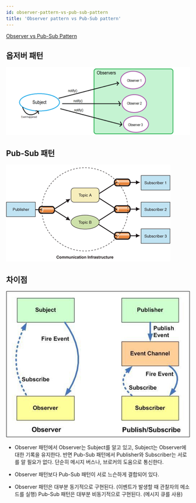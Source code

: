 ```yaml
---
id: observer-pattern-vs-pub-sub-pattern
title: 'Observer pattern vs Pub-Sub pattern'
---
```


[Observer vs Pub-Sub Pattern](https://medium.com/better-programming/observer-vs-pub-sub-pattern-50d3b27f838c)

## 옵저버 패턴

![observer-pattern-vs-pub-sub-pattern-image-0](images/observer-pattern-vs-pub-sub-pattern-image-0.png)

## Pub-Sub 패턴

![observer-pattern-vs-pub-sub-pattern-image-1](images/observer-pattern-vs-pub-sub-pattern-image-1.png)

## 차이점

![observer-pattern-vs-pub-sub-pattern-image-2](images/observer-pattern-vs-pub-sub-pattern-image-2.png)

- Observer 패턴에서 Observer는 Subject를 알고 있고, Subject는 Observer에 대한 기록을 유지한다. 반면 Pub-Sub 패턴에서 Publisher와 Subscriber는 서로를 알 필요가 없다. 단순히 메시지 버스나, 브로커의 도움으로 통신한다.

- Observer 패턴보다 Pub-Sub 패턴이 서로 느슨하게 결합되어 있다.

- Observer 패턴은 대부분 동기적으로 구현된다. (이벤트가 발생할 때 관찰자의 메소드를 실행) Pub-Sub 패턴은 대부분 비동기적으로 구현된다. (메시지 큐를 사용)

